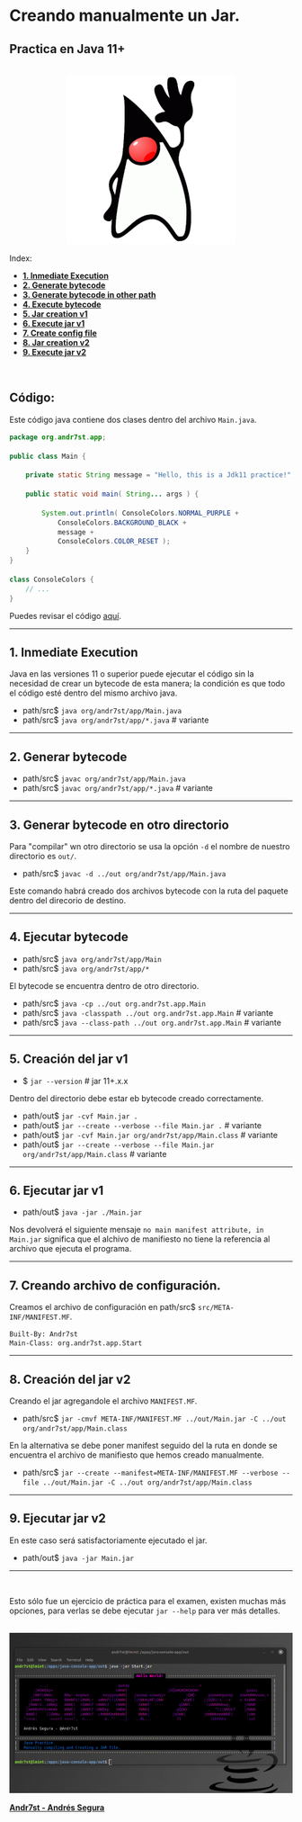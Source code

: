 # Creando manualmente un Jar.

## Practica en Java 11+

<br/>

<div align="center">
  <picture>
    <source media="(prefers-color-scheme: dark)" srcset="project-resources/img/duke_birrete.png">
    <img alt="image" src="project-resources/img/duke.png" width=300">
  </picture>
</div>

Index:

* [**1. Inmediate Execution**](#1-Inmediate-Execution)
* [**2. Generate bytecode**](#2-Generar-bytecode)
* [**3. Generate bytecode in other path**](#3-Generar-bytecode-en-otro-directorio)
* [**4. Execute bytecode**](#4-Ejecutar-bytecode)
* [**5. Jar creation v1**](#5-Creación-del-jar-v1)
* [**6. Execute jar v1**](#6-Ejecutar-jar-v1)
* [**7. Create config file**](#7-Creando-archivo-de-configuración)
* [**8. Jar creation v2**](#8-Creación-del-jar-v2)
* [**9. Execute jar v2**](#9-Ejecutar-jar-v2)


<br/>

## Código:

Este código java contiene dos clases dentro del archivo `Main.java`.


```Java
package org.andr7st.app;

public class Main {

    private static String message = "Hello, this is a Jdk11 practice!";

    public static void main( String... args ) {
        
        System.out.println( ConsoleColors.NORMAL_PURPLE + 
            ConsoleColors.BACKGROUND_BLACK + 
            message + 
            ConsoleColors.COLOR_RESET );
    }
}

class ConsoleColors {
    // ...
}

```

Puedes revisar el código [aquí](src/org/andr7st/app/Main.java).

---

## 1. Inmediate Execution

Java en las versiones 11 o superior puede ejecutar el código sin la necesidad de crear un bytecode de esta manera; la condición es que todo el código esté dentro del mismo archivo java.

* path/src$ `java org/andr7st/app/Main.java`
* path/src$ `java org/andr7st/app/*.java` # variante

---

## 2. Generar bytecode

* path/src$ `javac org/andr7st/app/Main.java`
* path/src$ `javac org/andr7st/app/*.java` # variante

---

## 3. Generar bytecode en otro directorio

Para "compilar" wn otro directorio se usa la opción `-d` el nombre de nuestro directorio es `out/`.

* path/src$ `javac -d ../out org/andr7st/app/Main.java`

Este comando habrá creado dos archivos bytecode con la ruta del paquete dentro del direcorio de destino.

---

## 4. Ejecutar bytecode


* path/src$ `java org/andr7st/app/Main`
* path/src$ `java org/andr7st/app/*`

El bytecode se encuentra dentro de otro directorio.

* path/src$ `java -cp ../out org.andr7st.app.Main`
* path/src$ `java -classpath ../out org.andr7st.app.Main` # variante
* path/src$ `java --class-path ../out org.andr7st.app.Main` # variante 

---

## 5. Creación del jar v1

* $ `jar --version` # jar 11+.x.x 

Dentro del directorio debe estar eb bytecode creado correctamente.

* path/out$ `jar -cvf Main.jar .`
* path/out$ `jar --create --verbose --file Main.jar .` # variante
* path/out$ `jar -cvf Main.jar org/andr7st/app/Main.class` # variante
* path/out$ `jar --create --verbose --file Main.jar org/andr7st/app/Main.class` # variante

---

## 6. Ejecutar jar v1

* path/out$ `java -jar ./Main.jar`

Nos devolverá el siguiente mensaje `no main manifest attribute, in Main.jar` significa que el alchivo de manifiesto no tiene la referencia al archivo que ejecuta el programa.

---

## 7. Creando archivo de configuración.

Creamos el archivo de configuración en path/src$ `src/META-INF/MANIFEST.MF`.

```Terminal
Built-By: Andr7st
Main-Class: org.andr7st.app.Start
```
---

## 8. Creación del jar v2

Creando el jar agregandole el archivo `MANIFEST.MF`.

* path/src$ `jar -cmvf META-INF/MANIFEST.MF ../out/Main.jar -C ../out org/andr7st/app/Main.class`

En la alternativa se debe poner manifest seguido del la ruta en donde se encuentra el archivo de manifiesto que hemos creado manualmente.

* path/src$ `jar --create --manifest=META-INF/MANIFEST.MF --verbose --file ../out/Main.jar -C ../out org/andr7st/app/Main.class`

---

## 9. Ejecutar jar v2

En este caso será satisfactoriamente ejecutado el jar.

* path/out$ `java -jar Main.jar`

---

<br/>

Esto sólo fue un ejercicio de práctica para el examen, existen muchas más opciones, para verlas se debe ejecutar `jar --help` para ver más detalles.

<br/>

<div align="center">
  <a href="https://github.com/Andr7st/" target="_blank">
    <img alt="image" src="project-resources/img/hello-world-jar.png" alt="imagen">
  </a>
</div>



[**Andr7st - Andrés Segura**](https://github.com/Andr7st/)

